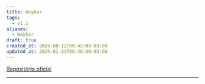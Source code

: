 ```yaml
---
title: Waybar
tags:
  - v1.1
aliases:
  - Waybar
draft: true
created_at: 2024-08-11T00:42:03-03:00
updated_at: 2025-01-21T00:48:28-03:00
---
```


[Repositório oficial](https://github.com/Alexays/Waybar)

---

